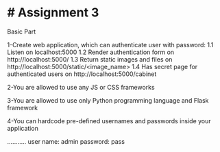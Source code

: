 
<h1># Assignment 3</h1>

Basic Part
<br>

1-Create web application, which can authenticate user with password: 1.1 Listen on localhost:5000 1.2 Render authentication form on http://localhost:5000/ 1.3 Return static images and files on http://localhost:5000/static/<image_name> 1.4 Has secret page for authenticated users on http://localhost:5000/cabinet

2-You are allowed to use any JS or CSS frameworks

3-You are allowed to use only Python programming language and Flask framework

4-You can hardcode pre-defined usernames and passwords inside your application

...........
user name: admin
password: pass
